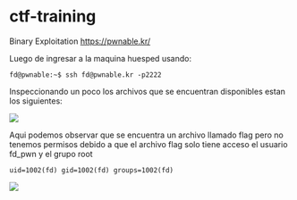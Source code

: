 # ctf-training

Binary Exploitation
https://pwnable.kr/

Luego de ingresar a la maquina huesped usando:

```fd@pwnable:~$ ssh fd@pwnable.kr -p2222```

Inspeccionando un poco los archivos que se encuentran disponibles estan los siguientes: 

![](images/fd_files.PNG)

Aqui podemos observar que se encuentra un archivo llamado flag pero no tenemos permisos debido a que el archivo flag solo tiene acceso el usuario fd_pwn y el grupo root

`uid=1002(fd) gid=1002(fd) groups=1002(fd)`

![](images/fd_c.PNG)

